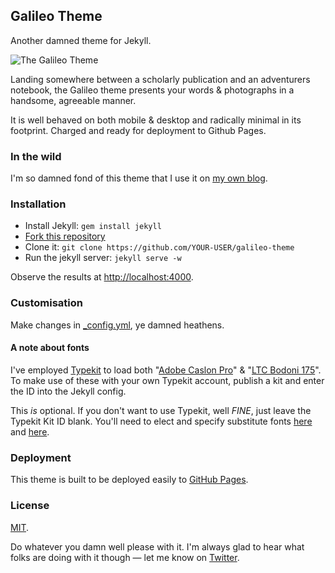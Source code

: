 Galileo Theme
---

Another damned theme for Jekyll.

![The Galileo Theme](https://cloud.githubusercontent.com/assets/185649/11737336/5b8f46c6-9ffe-11e5-8ce3-e62a78341ba3.png)

Landing somewhere between a scholarly publication and an adventurers notebook, the Galileo theme presents your words & photographs in a handsome, agreeable manner.

It is well behaved on both mobile & desktop and radically minimal in its footprint. Charged and ready for deployment to Github Pages.

### In the wild

I'm so damned fond of this theme that I use it on [my own blog](http://travelog.io/).

### Installation

- Install Jekyll: `gem install jekyll`
- [Fork this repository](https://github.com/rowanoulton/galileo-theme/fork)
- Clone it: `git clone https://github.com/YOUR-USER/galileo-theme`
- Run the jekyll server: `jekyll serve -w`

Observe the results at <http://localhost:4000>.

### Customisation

Make changes in [_config.yml](https://github.com/rowanoulton/galileo-theme/blob/master/_config.yml), ye damned heathens.

#### A note about fonts

I've employed [Typekit](https://typekit.com/) to load both "[Adobe Caslon Pro](https://typekit.com/fonts/adobe-caslon-pro)" & "[LTC Bodoni 175](https://typekit.com/fonts/ltc-bodoni-175)". To make use of these with your own Typekit account, publish a kit and enter the ID into the Jekyll config.

This _is_ optional. If you don't want to use Typekit, well _FINE_, just leave the Typekit Kit ID blank. You'll need to elect and specify substitute fonts [here](https://github.com/rowanoulton/galileo-theme/blob/master/css/screen.scss#L7) and [here](https://github.com/rowanoulton/galileo-theme/blob/master/css/screen.scss#L11).

### Deployment

This theme is built to be deployed easily to [GitHub Pages](https://pages.github.com/).


### License

[MIT](https://github.com/rowanoulton/galileo-theme/blob/master/LICENSE).

Do whatever you damn well please with it. I'm always glad to hear what folks are doing with it though — let me know on [Twitter](https://twitter.com/rowanoulton).
